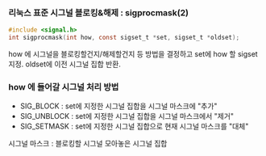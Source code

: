 ### 리눅스 표준 시그널 블로킹&해제 : sigprocmask(2)
```c
#include <signal.h>
int sigprocmask(int how, const sigset_t *set, sigset_t *oldset);
```

how 에 시그널을 블로킹할건지/해제할건지 등 방법을 결정하고
set에 how 할 sigset 지정.
oldset에 이전 시그널 집합 반환.

### how 에 들어갈 시그널 처리 방법
- SIG_BLOCK : set에 지정한 시그널 집합을 시그널 마스크에 "추가"
- SIG_UNBLOCK : set에 지정한 시그널 집합을 시그널 마스크에서 "제거"
- SIG_SETMASK : set에 지정한 시그널 집합으로 현재 시그널 마스크를 "대체"

시그널 마스크 : 블로킹할 시그널 모아놓은 시그널 집합